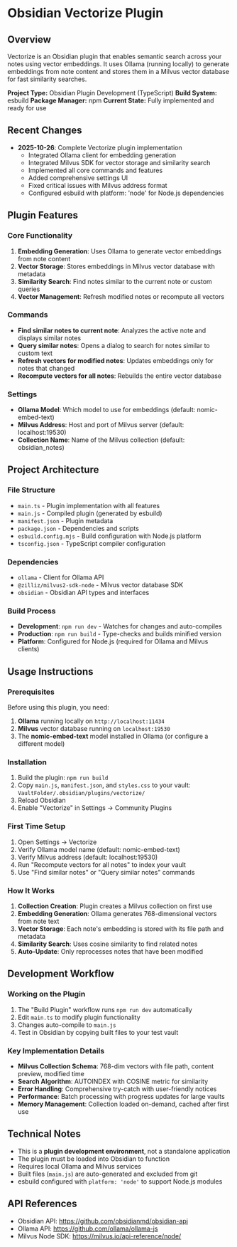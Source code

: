 # Obsidian Vectorize Plugin

## Overview
Vectorize is an Obsidian plugin that enables semantic search across your notes using vector embeddings. It uses Ollama (running locally) to generate embeddings from note content and stores them in a Milvus vector database for fast similarity searches.

**Project Type:** Obsidian Plugin Development (TypeScript)
**Build System:** esbuild
**Package Manager:** npm
**Current State:** Fully implemented and ready for use

## Recent Changes
- **2025-10-26**: Complete Vectorize plugin implementation
  - Integrated Ollama client for embedding generation
  - Integrated Milvus SDK for vector storage and similarity search
  - Implemented all core commands and features
  - Added comprehensive settings UI
  - Fixed critical issues with Milvus address format
  - Configured esbuild with platform: 'node' for Node.js dependencies

## Plugin Features

### Core Functionality
1. **Embedding Generation**: Uses Ollama to generate vector embeddings from note content
2. **Vector Storage**: Stores embeddings in Milvus vector database with metadata
3. **Similarity Search**: Find notes similar to the current note or custom queries
4. **Vector Management**: Refresh modified notes or recompute all vectors

### Commands
- **Find similar notes to current note**: Analyzes the active note and displays similar notes
- **Query similar notes**: Opens a dialog to search for notes similar to custom text
- **Refresh vectors for modified notes**: Updates embeddings only for notes that changed
- **Recompute vectors for all notes**: Rebuilds the entire vector database

### Settings
- **Ollama Model**: Which model to use for embeddings (default: nomic-embed-text)
- **Milvus Address**: Host and port of Milvus server (default: localhost:19530)
- **Collection Name**: Name of the Milvus collection (default: obsidian_notes)

## Project Architecture

### File Structure
- `main.ts` - Plugin implementation with all features
- `main.js` - Compiled plugin (generated by esbuild)
- `manifest.json` - Plugin metadata
- `package.json` - Dependencies and scripts
- `esbuild.config.mjs` - Build configuration with Node.js platform
- `tsconfig.json` - TypeScript compiler configuration

### Dependencies
- `ollama` - Client for Ollama API
- `@zilliz/milvus2-sdk-node` - Milvus vector database SDK
- `obsidian` - Obsidian API types and interfaces

### Build Process
- **Development**: `npm run dev` - Watches for changes and auto-compiles
- **Production**: `npm run build` - Type-checks and builds minified version
- **Platform**: Configured for Node.js (required for Ollama and Milvus clients)

## Usage Instructions

### Prerequisites
Before using this plugin, you need:
1. **Ollama** running locally on `http://localhost:11434`
2. **Milvus** vector database running on `localhost:19530`
3. The **nomic-embed-text** model installed in Ollama (or configure a different model)

### Installation
1. Build the plugin: `npm run build`
2. Copy `main.js`, `manifest.json`, and `styles.css` to your vault:
   `VaultFolder/.obsidian/plugins/vectorize/`
3. Reload Obsidian
4. Enable "Vectorize" in Settings → Community Plugins

### First Time Setup
1. Open Settings → Vectorize
2. Verify Ollama model name (default: nomic-embed-text)
3. Verify Milvus address (default: localhost:19530)
4. Run "Recompute vectors for all notes" to index your vault
5. Use "Find similar notes" or "Query similar notes" commands

### How It Works
1. **Collection Creation**: Plugin creates a Milvus collection on first use
2. **Embedding Generation**: Ollama generates 768-dimensional vectors from note text
3. **Vector Storage**: Each note's embedding is stored with its file path and metadata
4. **Similarity Search**: Uses cosine similarity to find related notes
5. **Auto-Update**: Only reprocesses notes that have been modified

## Development Workflow

### Working on the Plugin
1. The "Build Plugin" workflow runs `npm run dev` automatically
2. Edit `main.ts` to modify plugin functionality
3. Changes auto-compile to `main.js`
4. Test in Obsidian by copying built files to your test vault

### Key Implementation Details
- **Milvus Collection Schema**: 768-dim vectors with file path, content preview, modified time
- **Search Algorithm**: AUTOINDEX with COSINE metric for similarity
- **Error Handling**: Comprehensive try-catch with user-friendly notices
- **Performance**: Batch processing with progress updates for large vaults
- **Memory Management**: Collection loaded on-demand, cached after first use

## Technical Notes
- This is a **plugin development environment**, not a standalone application
- The plugin must be loaded into Obsidian to function
- Requires local Ollama and Milvus services
- Built files (`main.js`) are auto-generated and excluded from git
- esbuild configured with `platform: 'node'` to support Node.js modules

## API References
- Obsidian API: https://github.com/obsidianmd/obsidian-api
- Ollama API: https://github.com/ollama/ollama-js
- Milvus Node SDK: https://milvus.io/api-reference/node/
